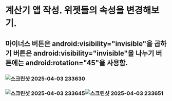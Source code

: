 # 계산기 앱 작성. 위젯들의 속성을 변경해보기.
## 마이너스 버튼은 android:visibility="invisible"을 곱하기 버튼은 android:visibility="invisible"을 나누기 버튼에는 android:rotation="45"을 사용함.
### ![스크린샷 2025-04-03 233630](https://github.com/user-attachments/assets/1995f10d-4f67-41b3-b41b-c0259482de7c)
### ![스크린샷 2025-04-03 233645](https://github.com/user-attachments/assets/59c12a9b-0ad8-4a73-a7c7-e2492aa82e42)![스크린샷 2025-04-03 233651](https://github.com/user-attachments/assets/b646c2c9-58af-4434-97c6-9fedd0dbb711)
